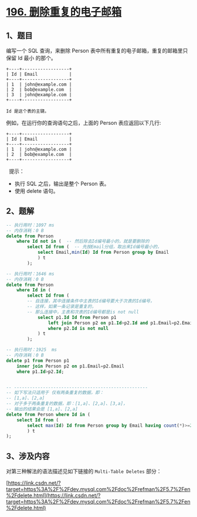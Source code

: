 # [196. 删除重复的电子邮箱](https://leetcode-cn.com/problems/delete-duplicate-emails/)

## 1、题目

编写一个 SQL 查询，来删除 Person 表中所有重复的电子邮箱，重复的邮箱里只保留 Id 最小 的那个。

	+----+------------------+
	| Id | Email            |
	+----+------------------+
	| 1  | john@example.com |
	| 2  | bob@example.com  |
	| 3  | john@example.com |
	+----+------------------+

	Id 是这个表的主键。

例如，在运行你的查询语句之后，上面的 Person 表应返回以下几行:

	+----+------------------+
	| Id | Email            |
	+----+------------------+
	| 1  | john@example.com |
	| 2  | bob@example.com  |
	+----+------------------+
 
提示：

- 执行 SQL 之后，输出是整个 Person 表。
- 使用 delete 语句。

## 2、题解

```sql
-- 执行用时：1097 ms
-- 内存消耗：0 B
delete from Person
	where Id not in (  -- 然后除去Id编号最小的，就是要删除的
		select Id from (  -- 先按Email分组，取出来Id编号最小的，
			select Email,min(Id) Id from Person group by Email
			) t
		);

-- 执行用时：1646 ms
-- 内存消耗：0 B
delete from Person
	where Id in (
		select Id from (
		-- 自连接，其中连接条件中主表的Id编号要大于次表的Id编号，
		-- 这样，如果一条记录是重复的，
		-- 那么连接中，主表和次表的Id编号都是is not null 
			select p1.Id Id from Person p1 
                left join Person p2 on p1.Id>p2.Id and p1.Email=p2.Email
                where p2.Id is not null            
			) t
		);

-- 执行用时：1925  ms
-- 内存消耗：0 B
delete p1 from Person p1 
    inner join Person p2 on p1.Email=p2.Email 
    where p1.Id>p2.Id;


-- ---------------------------------------------------
-- 如下写法只适用于 仅有两条重复的数据，即：
-- [1,a]、[2,a]
-- 对于多于两条重复的数据，即：[1,a]、[2,a]、[3,a]，
-- 输出的结果会是 [1,a]、[2,a]
delete from Person where Id in (
    select Id from (
        select max(Id) Id from Person group by Email having count(*)>=2
        ) t
);
```


## 3、涉及内容


对第三种解法的语法描述见如下链接的 `Multi-Table Deletes` 部分：

[https://link.csdn.net/?target=https%3A%2F%2Fdev.mysql.com%2Fdoc%2Frefman%2F5.7%2Fen%2Fdelete.html](https://link.csdn.net/?target=https%3A%2F%2Fdev.mysql.com%2Fdoc%2Frefman%2F5.7%2Fen%2Fdelete.html)